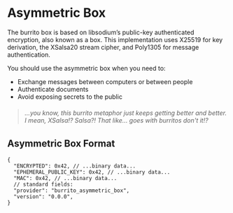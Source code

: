 # Asymmetric Box

The burrito box is based on libsodium’s public-key authenticated encryption, also known as a box. This implementation 
uses X25519 for key derivation, the XSalsa20 stream cipher, and Poly1305 for message authentication.

You should use the asymmetric box when you need to:
- Exchange messages between computers or between people
- Authenticate documents
- Avoid exposing secrets to the public

> ###### ...you know, this burrito metaphor just keeps getting better and better. I mean, XSalsa!? Salsa?! That like... goes with burritos don't it!?

## Asymmetric Box Format

```json5
{
  "ENCRYPTED": 0x42, // ...binary data...
  "EPHEMERAL_PUBLIC_KEY": 0x42, // ...binary data...
  "MAC": 0x42, // ...binary data...
  // standard fields:
  "provider": "burrito_asymmetric_box",
  "version": "0.0.0",
}
```